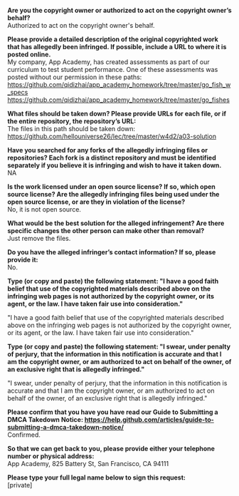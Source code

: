 **Are you the copyright owner or authorized to act on the copyright owner’s behalf?**  
Authorized to act on the copyright owner's behalf.  

**Please provide a detailed description of the original copyrighted work that has allegedly been infringed. If possible, include a URL to where it is posted online.**  
My company, App Academy, has created assessments as part of our curriculum to test student performance. One of these assessments was posted without our permission in these paths:  
https://github.com/qidizhai/app_academy_homework/tree/master/go_fish_w_specs  
https://github.com/qidizhai/app_academy_homework/tree/master/go_fishes  

**What files should be taken down? Please provide URLs for each file, or if the entire repository, the repository’s URL:**  
The files in this path should be taken down:  
https://github.com/hellouniverse26/lec/tree/master/w4d2/a03-solution  

**Have you searched for any forks of the allegedly infringing files or repositories? Each fork is a distinct repository and must be identified separately if you believe it is infringing and wish to have it taken down.**  
NA  

**Is the work licensed under an open source license? If so, which open source license? Are the allegedly infringing files being used under the open source license, or are they in violation of the license?**  
No, it is not open source.  

**What would be the best solution for the alleged infringement? Are there specific changes the other person can make other than removal?**  
Just remove the files.

**Do you have the alleged infringer’s contact information? If so, please provide it:**   
No.

**Type (or copy and paste) the following statement: "I have a good faith belief that use of the copyrighted materials described above on the infringing web pages is not authorized by the copyright owner, or its agent, or the law. I have taken fair use into consideration."**  

"I have a good faith belief that use of the copyrighted materials described above on the infringing web pages is not authorized by the copyright owner, or its agent, or the law. I have taken fair use into consideration."

**Type (or copy and paste) the following statement: "I swear, under penalty of perjury, that the information in this notification is accurate and that I am the copyright owner, or am authorized to act on behalf of the owner, of an exclusive right that is allegedly infringed."**  

"I swear, under penalty of perjury, that the information in this notification is accurate and that I am the copyright owner, or am authorized to act on behalf of the owner, of an exclusive right that is allegedly infringed."

**Please confirm that you have you have read our Guide to Submitting a DMCA Takedown Notice: https://help.github.com/articles/guide-to-submitting-a-dmca-takedown-notice/**  
Confirmed.

**So that we can get back to you, please provide either your telephone number or physical address:**  
App Academy, 825 Battery St, San Francisco, CA 94111

**Please type your full legal name below to sign this request:**  
[private]  
